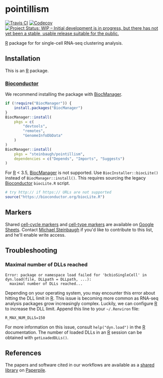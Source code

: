 # pointillism

[![Travis CI](https://travis-ci.org/steinbaugh/pointillism.svg?branch=master)](https://travis-ci.org/steinbaugh/pointillism)
[![Codecov](https://codecov.io/gh/steinbaugh/pointillism/branch/master/graph/badge.svg)](https://codecov.io/gh/steinbaugh/pointillism)
[![Project Status: WIP – Initial development is in progress, but there has not yet been a stable, usable release suitable for the public.](https://www.repostatus.org/badges/latest/wip.svg)](https://www.repostatus.org/#wip)

[R][] package for for single-cell RNA-seq clustering analysis.

## Installation

This is an [R][] package.

### [Bioconductor][]

We recommend installing the package with [BiocManager][].

```r
if (!require("BiocManager")) {
    install.packages("BiocManager")
}
BiocManager::install(
    pkgs = c(
        "devtools",
        "remotes",
        "GenomeInfoDbData"
    )
)
BiocManager::install(
    pkgs = "steinbaugh/pointillism",
    dependencies = c("Depends", "Imports", "Suggests")
)
```

For [R][] < 3.5, [BiocManager][] is not supported. Use `BiocInstaller::biocLite()` instead of `BiocManager::install()`. This requires sourcing the legacy [Bioconductor][] `biocLite.R` script.

```r
# try http:// if https:// URLs are not supported
source("https://bioconductor.org/biocLite.R")
```

## Markers

Shared [cell-cycle markers][] and [cell-type markers][] are available on [Google Sheets][]. Contact [Michael Steinbaugh][] if you'd like to contribute to this list, and he'll enable write access.

## Troubleshooting

### Maximal number of DLLs reached

```
Error: package or namespace load failed for 'bcbioSingleCell' in dyn.load(file, DLLpath = DLLpath, ...):
  maximal number of DLLs reached...
```

Depending on your operating system, you may encounter this error about hitting the DLL limit in [R][]. This issue is becoming more common as RNA-seq analysis packages grow increasingly complex. Luckily, we can configure [R][] to increase the DLL limit. Append this line to your `~/.Renviron` file:

```
R_MAX_NUM_DLLS=150
```

For more information on this issue, consult `help("dyn.load")` in the [R][] documentation. The number of loaded DLLs in an [R][] session can be obtained with `getLoadedDLLs()`.

## References

The papers and software cited in our workflows are available as a [shared library](https://paperpile.com/shared/5PLRi1) on [Paperpile][].

[Bioconductor]: https://bioconductor.org
[BiocManager]: https://cran.r-project.org/package=BiocManager
[Cell-cycle markers]: https://docs.google.com/spreadsheets/d/1qA5ktYeimNGpZF1UPSQZATbpzEqgyxN6daoMOjv6YYw
[Cell-type markers]: https://docs.google.com/spreadsheets/d/1vGNU2CCxpaoTCLvzOxK1hf5gjULrf2-CpgCp9bOfGJ0
[conda]: https://conda.io
[Google Sheets]: https://www.google.com/sheets
[Michael Steinbaugh]: https://mike.steinbaugh.com
[Paperpile]: https://paperpile.com
[R]: https://www.r-project.org
[SCE]: https://doi.org/doi:10.18129/B9.bioc.SingleCellExperiment
